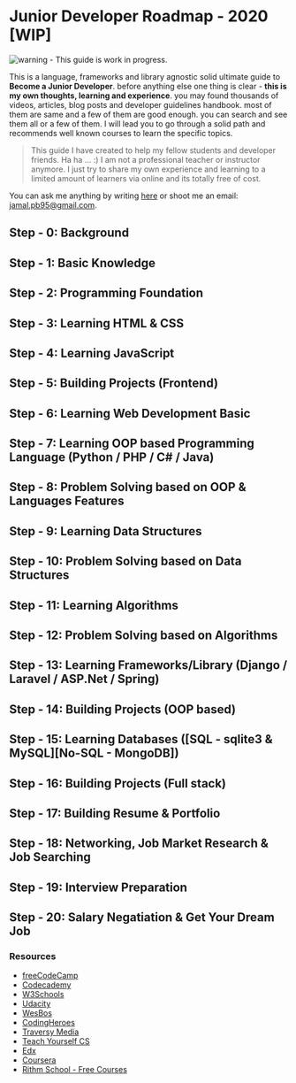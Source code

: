 # Junior Developer Roadmap - 2020 [WIP]

![warning](./images/warning.jpg=200x50) - This guide is work in progress.

This is a language, frameworks and library agnostic solid ultimate guide to **Become a Junior Developer**. before anything else one thing is clear - **this is my own thoughts, learning and experience**. you may found thousands of videos, articles, blog posts and developer guidelines handbook. most of them are same and a few of them are good enough. you can search and see them all or a few of them. I will lead you to go through a solid path and recommends well known courses to learn the specific topics.

>This guide I have created to help my fellow students and developer friends. Ha ha ... :) I am not a professional teacher or instructor anymore. I just try to share my own experience and learning to a limited amount of learners via online and its totally free of cost.

You can ask me anything by writing [here](https://github.com/jamal-pb95/ama) or shoot me an email: [jamal.pb95@gmail.com](mailto:jamal.pb95@gmail.com).


## Step - 0: Background
## Step - 1: Basic Knowledge
## Step - 2: Programming Foundation
## Step - 3: Learning HTML & CSS
## Step - 4: Learning JavaScript
## Step - 5: Building Projects (Frontend)
## Step - 6: Learning Web Development Basic
## Step - 7: Learning OOP based Programming Language (Python / PHP / C# / Java)
## Step - 8: Problem Solving based on OOP & Languages Features
## Step - 9: Learning Data Structures
## Step - 10: Problem Solving based on Data Structures
## Step - 11: Learning Algorithms
## Step - 12: Problem Solving based on Algorithms
## Step - 13: Learning Frameworks/Library (Django / Laravel / ASP.Net / Spring)
## Step - 14: Building Projects (OOP based)
## Step - 15: Learning Databases ([SQL - sqlite3 & MySQL][No-SQL - MongoDB])
## Step - 16: Building Projects (Full stack)
## Step - 17: Building Resume & Portfolio
## Step - 18: Networking, Job Market Research & Job Searching
## Step - 19: Interview Preparation
## Step - 20: Salary Negatiation & Get Your Dream Job

### Resources
 - [freeCodeCamp](https://www.freecodecamp.org/)
 - [Codecademy](https://www.codecademy.com/)
 - [W3Schools](https://www.w3schools.com/)
 - [Udacity](https://udacity.com/)
 - [WesBos](https://wesbos.com/)
 - [CodingHeroes](https://codingheroes.io/)
 - [Traversy Media](https://www.youtube.com/channel/UC29ju8bIPH5as8OGnQzwJyA)
 - [Teach Yourself CS](https://teachyourselfcs.com/)
 - [Edx](https://www.edx.org/)
 - [Coursera](https://www.coursera.org/)
 - [Rithm School - Free Courses](https://www.rithmschool.com/courses)